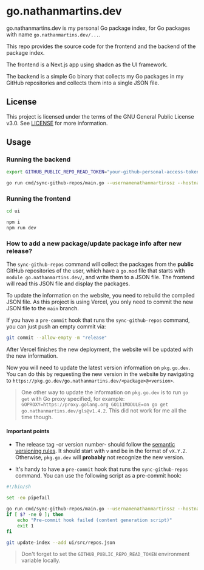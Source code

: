# go.nathanmartins.dev

go.nathanmartins.dev is my personal Go package index, for Go packages with name `go.nathanmartins.dev/...`.

This repo provides the source code for the frontend and the backend of the package index.

The frontend is a Next.js app using shadcn as the UI framework.

The backend is a simple Go binary that collects my Go packages in my GitHub repositories and collects them into a single JSON file.

## License

This project is licensed under the terms of the GNU General Public License v3.0. See [LICENSE](LICENSE) for more information.

## Usage

### Running the backend

```sh
export GITHUB_PUBLIC_REPO_READ_TOKEN="your-github-personal-access-token"

go run cmd/sync-github-repos/main.go --usernamenathanmartinssz --hostname go.nathanmartins.dev --out ui/src/repos.json
```

### Running the frontend

```sh
cd ui

npm i
npm run dev
```

### How to add a new package/update package info after new release?

The `sync-github-repos` command will collect the packages from the **public** GitHub repositories of the user, which have a `go.mod` file that starts with `module go.nathanmartins.dev/`, and write them to a JSON file. The frontend will read this JSON file and display the packages.

To update the information on the website, you need to rebuild the compiled JSON file. As this project is using Vercel, you only need to commit the new JSON file to the `main` branch.

If you have a `pre-commit` hook that runs the `sync-github-repos` command, you can just push an empty commit via:

```bash
git commit --allow-empty -m "release"
```

After Vercel finishes the new deployment, the website will be updated with the new information.

Now you will need to update the latest version information on `pkg.go.dev`. You can do this by requesting the new version in the website by navigating to `https://pkg.go.dev/go.nathanmartins.dev/<package>@<version>`.

> One other way to update the information on `pkg.go.dev` is to run `go get` with Go proxy specified, for example: `GOPROXY=https://proxy.golang.org GO111MODULE=on go get go.nathanmartins.dev/gls@v1.4.2`. This did not work for me all the time though.

#### Important points

- The release tag -or version number- should follow the [semantic versioning rules](https://semver.org). It should start with `v` and be in the format of `vX.Y.Z`. Otherwise, `pkg.go.dev` will __probably__ not recognize the new version.

- It's handy to have a `pre-commit` hook that runs the `sync-github-repos` command. You can use the following script as a pre-commit hook:

```bash
#!/bin/sh

set -eo pipefail

go run cmd/sync-github-repos/main.go --usernamenathanmartinssz --hostname go.nathanmartins.dev --out ui/src/repos.json --force-authenticated
if [ $? -ne 0 ]; then
    echo "Pre-commit hook failed (content generation script)"
    exit 1
fi

git update-index --add ui/src/repos.json
```

> Don't forget to set the `GITHUB_PUBLIC_REPO_READ_TOKEN` environment variable locally.